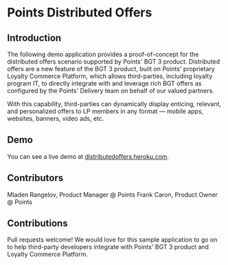 # Points Distributed Offers

## Introduction

The following demo application provides a proof-of-concept for the distributed offers scenario supported by Points' BGT 3 product. Distributed offers are a new feature of the BGT 3 product, built on Points' proprietary Loyalty Commerce Platform, which allows third-parties, including loyalty program IT, to directly integrate with and leverage rich BGT offers as configured by the Points' Delivery team on behalf of our valued partners.

With this capability, third-parties can dynamically display enticing, relevant, and personalized offers to LP members in any format — mobile apps, websites, banners, video ads, etc.

## Demo

You can see a live demo at [distributedoffers.heroku.com](http://distributedoffers.heroku.com).

## Contributors

Mladen Rangelov, Product Manager @ Points
Frank Caron, Product Owner @ Points

## Contributions

Pull requests welcome! We would love for this sample application to go on to help third-party developers integrate with Points' BGT 3 product and Loyalty Commerce Platform.
